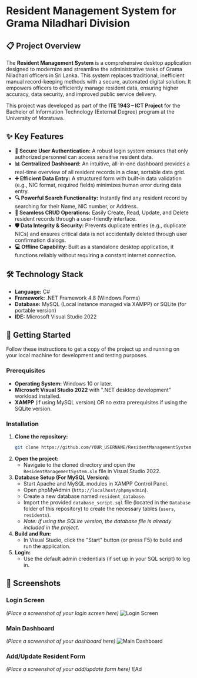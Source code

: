 # Resident Management System for Grama Niladhari Division

## 📋 Project Overview

The **Resident Management System** is a comprehensive desktop application designed to modernize and streamline the administrative tasks of Grama Niladhari officers in Sri Lanka. This system replaces traditional, inefficient manual record-keeping methods with a secure, automated digital solution. It empowers officers to efficiently manage resident data, ensuring higher accuracy, data security, and improved public service delivery.

This project was developed as part of the **ITE 1943 – ICT Project** for the Bachelor of Information Technology (External Degree) program at the University of Moratuwa.

## ✨ Key Features

*   **🔐 Secure User Authentication:** A robust login system ensures that only authorized personnel can access sensitive resident data.
*   **📊 Centralized Dashboard:** An intuitive, all-in-one dashboard provides a real-time overview of all resident records in a clear, sortable data grid.
*   **➕ Efficient Data Entry:** A structured form with built-in data validation (e.g., NIC format, required fields) minimizes human error during data entry.
*   **🔍 Powerful Search Functionality:** Instantly find any resident record by searching for their Name, NIC number, or Address.
*   **📝 Seamless CRUD Operations:** Easily Create, Read, Update, and Delete resident records through a user-friendly interface.
*   **🛡️ Data Integrity & Security:** Prevents duplicate entries (e.g., duplicate NICs) and ensures critical data is not accidentally deleted through user confirmation dialogs.
*   **💻 Offline Capability:** Built as a standalone desktop application, it functions reliably without requiring a constant internet connection.

## 🛠️ Technology Stack

*   **Language:** C#
*   **Framework:** .NET Framework 4.8 (Windows Forms)
*   **Database:** MySQL (Local instance managed via XAMPP) or SQLite (for portable version)
*   **IDE:** Microsoft Visual Studio 2022

## 🚀 Getting Started

Follow these instructions to get a copy of the project up and running on your local machine for development and testing purposes.

### Prerequisites

*   **Operating System:** Windows 10 or later.
*   **Microsoft Visual Studio 2022** with ".NET desktop development" workload installed.
*   **XAMPP** (if using MySQL version) OR no extra prerequisites if using the SQLite version.

### Installation

1.  **Clone the repository:**
    ```bash
    git clone https://github.com/YOUR_USERNAME/ResidentManagementSystem.git
    ```
2.  **Open the project:**
    *   Navigate to the cloned directory and open the `ResidentManagementSystem.sln` file in Visual Studio 2022.
3.  **Database Setup (For MySQL Version):**
    *   Start Apache and MySQL modules in XAMPP Control Panel.
    *   Open phpMyAdmin (`http://localhost/phpmyadmin`).
    *   Create a new database named `resident_database`.
    *   Import the provided `database_script.sql` file (located in the `Database` folder of this repository) to create the necessary tables (`users`, `residents`).
    *   *Note: If using the SQLite version, the database file is already included in the project.*
4.  **Build and Run:**
    *   In Visual Studio, click the "Start" button (or press F5) to build and run the application.
5.  **Login:**
    *   Use the default admin credentials (if set up in your SQL script) to log in.

## 📸 Screenshots

### Login Screen
*(Place a screenshot of your login screen here)*
![Login Screen](path/to/your/login_screenshot.png)

### Main Dashboard
*(Place a screenshot of your dashboard here)*
![Main Dashboard](path/to/your/dashboard_screenshot.png)

### Add/Update Resident Form
*(Place a screenshot of your add/update form here)*
![Ad

